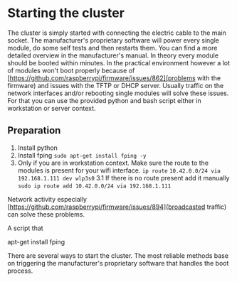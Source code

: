 # Starting the cluster

The cluster is simply started with connecting the electric cable to the main socket. The manufacturer's proprietary software will power every single module, do 
some self tests and then restarts them. You can find a more detailed overview in the manufacturer's manual. In theory every module should be booted within minutes. 
In the practical environment however a lot of modules won't boot properly because of [https://github.com/raspberrypi/firmware/issues/862](problems with the firmware) 
and issues with the TFTP or DHCP server. Usually traffic on the network interfaces and/or rebooting single modules will solve these issues. For that you can use 
the provided python and bash script either in workstation or server context.

## Preparation

1. Install python
2. Install fping
```sudo apt-get install fping -y```
3. Only if you are in workstation context. Make sure the route to the modules is present for your wifi interface.
```ip route```
```10.42.0.0/24 via 192.168.1.111 dev wlp3s0```
3.1 If there is no route present add it manually
```sudo ip route add 10.42.0.0/24 via 192.168.1.111```

Network activity 
especially [https://github.com/raspberrypi/firmware/issues/894](broadcasted traffic) can solve these problems.



A script that 

apt-get install fping

There are several ways to start the cluster. The most reliable methods base on triggering the manufacturer's proprietary software that handles the boot process. 